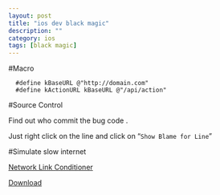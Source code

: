 ```yaml
---
layout: post
title: "ios dev black magic"
description: ""
category: ios
tags: [black magic]
---
```


#Macro

```
  #define kBaseURL @"http://domain.com"
  #define kActionURL kBaseURL @"/api/action"
```

#Source Control

Find out who commit the bug code .

Just right click on the line and click on “`Show Blame for Line`”

#Simulate slow internet

[Network Link Conditioner](http://nshipster.com/network-link-conditioner/)

[Download](https://developer.apple.com/downloads/index.action?q=Network%20Link%20Conditioner#)